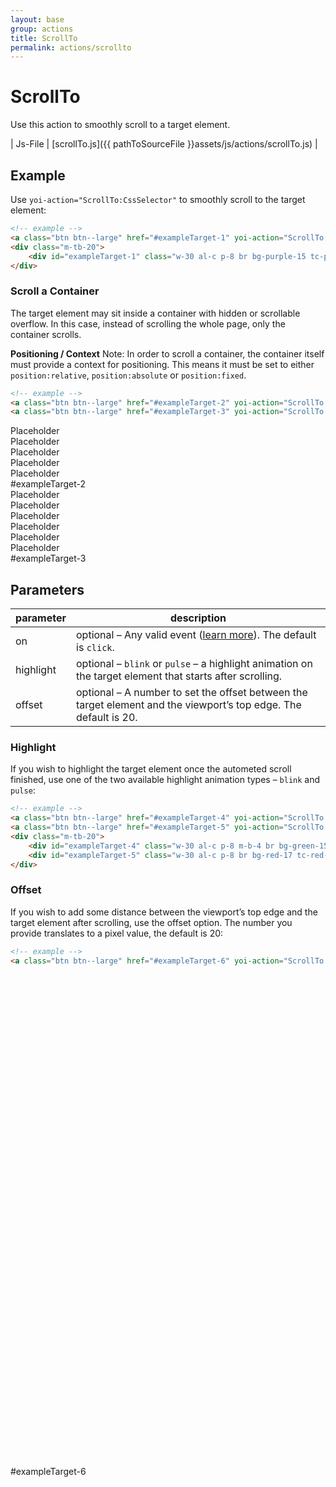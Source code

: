 ```yaml
---
layout: base
group: actions
title: ScrollTo
permalink: actions/scrollto
---
```


# ScrollTo

<p class="intro">Use this action to smoothly scroll to a target element.</p>

| Js-File | [scrollTo.js]({{ pathToSourceFile }}assets/js/actions/scrollTo.js) |

## Example

Use `yoi-action="ScrollTo:CssSelector"` to smoothly scroll to the target element:

```html
<!-- example -->
<a class="btn btn--large" href="#exampleTarget-1" yoi-action="ScrollTo:#exampleTarget-1;">Scroll to #exampleTarget-1</a>
<div class="m-tb-20">
    <div id="exampleTarget-1" class="w-30 al-c p-8 br bg-purple-15 tc-purple-24 fs-15">#exampleTarget-1</div>
</div>
```

### Scroll a Container

The target element may sit inside a container with hidden or scrollable overflow. In this case, instead of scrolling the whole page, only the container scrolls.

<p class="hint"><b>Positioning / Context</b> Note: In order to scroll a container, the container itself must provide a context for positioning. This means it must be set to either <code>position:relative</code>, <code>position:absolute</code> or <code>position:fixed</code>.</p>

```html
<!-- example -->
<a class="btn btn--large" href="#exampleTarget-2" yoi-action="ScrollTo:#exampleTarget-2;">Scroll to #exampleTarget-2</a>
<a class="btn btn--large" href="#exampleTarget-3" yoi-action="ScrollTo:#exampleTarget-3;">Scroll to #exampleTarget-3</a>
```

<div class="m-t-4 h-40 p-4 br b-all bc-main-22 pos-rel scrl-y">
    <div class="w-25 al-c p-8 m-b-2 br bg-main-23 tc-main-12 fs-15">Placeholder</div>
    <div class="w-25 al-c p-8 m-b-2 br bg-main-23 tc-main-12 fs-15">Placeholder</div>
    <div class="w-25 al-c p-8 m-b-2 br bg-main-23 tc-main-12 fs-15">Placeholder</div>
    <div class="w-25 al-c p-8 m-b-2 br bg-main-23 tc-main-12 fs-15">Placeholder</div>
    <div class="w-25 al-c p-8 m-b-2 br bg-main-23 tc-main-12 fs-15">Placeholder</div>
    <div id="exampleTarget-2" class="w-25 al-c p-8 m-b-2 br bg-yellow-20 tc-yellow-8 fs-15">#exampleTarget-2</div>
    <div class="w-25 al-c p-8 m-b-2 br bg-main-23 tc-main-12 fs-15">Placeholder</div>
    <div class="w-25 al-c p-8 m-b-2 br bg-main-23 tc-main-12 fs-15">Placeholder</div>
    <div class="w-25 al-c p-8 m-b-2 br bg-main-23 tc-main-12 fs-15">Placeholder</div>
    <div class="w-25 al-c p-8 m-b-2 br bg-main-23 tc-main-12 fs-15">Placeholder</div>
    <div class="w-25 al-c p-8 m-b-2 br bg-main-23 tc-main-12 fs-15">Placeholder</div>
    <div class="w-25 al-c p-8 m-b-2 br bg-main-23 tc-main-12 fs-15">Placeholder</div>
    <div id="exampleTarget-3" class="w-25 al-c p-8 m-b-2 br bg-yellow-20 tc-yellow-8 fs-15">#exampleTarget-3</div>
</div>

## Parameters

| parameter | description                                                                                                      |
| --------- | ---------------------------------------------------------------------------------------------------------------- |
| on        | optional – Any valid event ([learn more](actions/index.html#the-on-parameter)). The default is `click`.          |
| highlight | optional – `blink` or `pulse` – a highlight animation on the target element that starts after scrolling.         |
| offset    | optional – A number to set the offset between the target element and the viewport’s top edge. The default is 20. |

### Highlight

If you wish to highlight the target element once the autometed scroll finished, use one of the two available highlight animation types – `blink` and `pulse`:

```html
<!-- example -->
<a class="btn btn--large" href="#exampleTarget-4" yoi-action="ScrollTo:#exampleTarget-4; highlight:blink;">Scroll to #exampleTarget-4</a>
<a class="btn btn--large" href="#exampleTarget-5" yoi-action="ScrollTo:#exampleTarget-5; highlight:pulse;">Scroll to #exampleTarget-5</a>
<div class="m-tb-20">
    <div id="exampleTarget-4" class="w-30 al-c p-8 m-b-4 br bg-green-15 tc-green-24 fs-15">#exampleTarget-4</div>
    <div id="exampleTarget-5" class="w-30 al-c p-8 br bg-red-17 tc-red-24 fs-15">#exampleTarget-5</div>
</div>
```

### Offset

If you wish to add some distance between the viewport’s top edge and the target element after scrolling, use the offset option. The number you provide translates to a pixel value, the default is 20:

```html
<!-- example -->
<a class="btn btn--large" href="#exampleTarget-6" yoi-action="ScrollTo:#exampleTarget-6; offset:100;">Scroll to #exampleTarget-6</a>
```

<div style="margin:800px 0;">
    <div id="exampleTarget-6" class="w-30 al-c p-8 m-b-4 br bg-green-15 tc-green-24 fs-15">#exampleTarget-6</div>
</div>